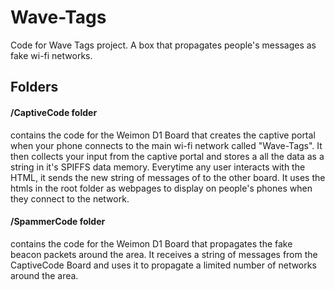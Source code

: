 # Wave-Tags

Code for Wave Tags project. A box that propagates people's messages as fake wi-fi networks.

## Folders

#### /CaptiveCode folder 
contains the code for the Weimon D1 Board that creates the captive portal when your phone connects to the main wi-fi network called "Wave-Tags". It then collects your input from the captive portal and stores a all the data as a string in it's SPIFFS data memory. Everytime any user interacts with the HTML, it sends the new string of messages of to the other board. It uses the htmls in the root folder as webpages to display on people's phones when they connect to the network.

#### /SpammerCode folder 
contains the code for the Weimon D1 Board that propagates the fake beacon packets around the area. It receives a string of messages from the CaptiveCode Board and uses it to propagate a limited number of networks around the area.
